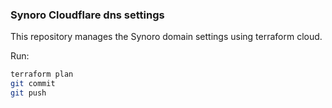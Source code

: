### Synoro Cloudflare dns settings

This repository manages the Synoro domain settings using terraform cloud.

Run:
```bash
terraform plan
git commit
git push
```